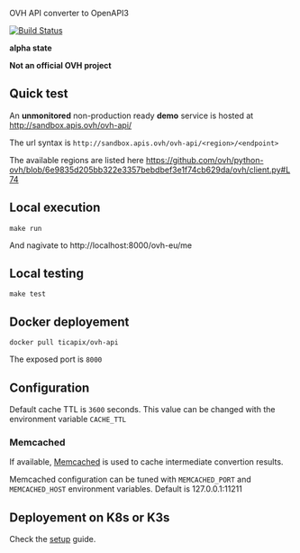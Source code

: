 OVH API converter to OpenAPI3

[![Build Status](https://travis-ci.org/ticapix/ovh-api.svg?branch=master)](https://travis-ci.org/ticapix/ovh-api)

**alpha state**

**Not an official OVH project**

## Quick test

An **unmonitored** non-production ready **demo** service is hosted at http://sandbox.apis.ovh/ovh-api/

The url syntax is `http://sandbox.apis.ovh/ovh-api/<region>/<endpoint>`

The available regions are listed here https://github.com/ovh/python-ovh/blob/6e9835d205bb322e3357bebdbef3e1f74cb629da/ovh/client.py#L74

## Local execution

```shell
make run
```

And nagivate to http://localhost:8000/ovh-eu/me

## Local testing

```shell
make test
```

## Docker deployement

```shell
docker pull ticapix/ovh-api
```

The exposed port is `8000`

## Configuration

Default cache TTL is `3600` seconds. This value can be changed with the environment variable `CACHE_TTL`

### Memcached

If available, [Memcached](https://memcached.org/) is used to cache intermediate convertion results.

Memcached configuration can be tuned with `MEMCACHED_PORT` and `MEMCACHED_HOST` environment variables. Default is 127.0.0.1:11211

## Deployement on K8s or K3s

Check the [setup](setup.md) guide.
